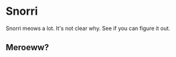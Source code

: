 Snorri
=================

Snorri meows a lot. 
It's not clear why.
See if you can figure it out.

## Meroeww?  